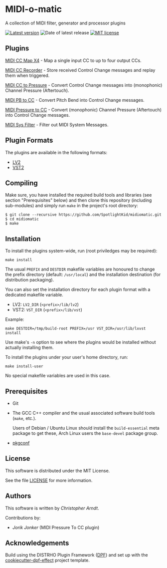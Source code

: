 # MIDI-o-matic

A collection of MIDI filter, generator and processor plugins

[![Latest version](https://shields.io/github/v/release/SpotlightKid/midiomatic)](https://github.com/SpotlightKid/midiomatic/releases)
![Date of latest release](https://shields.io/github/release-date/SpotlightKid/midiomatic)
[![MIT license](https://shields.io/aur/license/midiomatic)](./LICENSE)


## Plugins

[MIDI CC Map X4](./plugins.md#midi-cc-map-x4) - Map a single input CC to up to
four output CCs.

[MIDI CC Recorder](./plugins.md#midi-cc-recorder) - Store received Control
Change messages and replay them when triggered.

[MIDI CC to Pressure](./plugins.md#midi-cc-to-pressure) - Convert Control
Change messages into (monophonic) Channel Pressure (Aftertouch).

[MIDI PB to CC](./plugins.md#midi-pb-to-cc) - Convert Pitch Bend into Control
Change messages.

[MIDI Pressure to CC](./plugins.md#midi-pressure-to-cc) - Convert (monophonic)
Channel Pressure (Aftertouch) into Control Change messages.

[MIDI Sys Filter](./plugins.md#midi-sys-filter) - Filter out MIDI System
Messages.


## Plugin Formats

The plugins are available in the following formats:

* [LV2]
* [VST2]


## Compiling

Make sure, you have installed the required build tools and libraries (see
section "Prerequisites" below) and then clone this repository (including
sub-modules) and simply run `make` in the project's root directory:

    $ git clone --recursive https://github.com/SpotlightKid/midiomatic.git
    $ cd midiomatic
    $ make


## Installation

To install the plugins system-wide, run (root priviledges may be required):

    make install

The usual `PREFIX` and `DESTDIR` makefile variables are honoured to change
the prefix directory (default: `/usr/local`) and the installation destination
(for distribution packaging).

You can also set the installation directory for each plugin format with a
dedicated makefile variable.

* LV2: `LV2_DIR` (`<prefix>/lib/lv2`)
* VST2: `VST_DIR` (`<prefix>/lib/vst`)

Example:

    make DESTDIR=/tmp/build-root PREFIX=/usr VST_DIR=/usr/lib/lxvst install

Use make's `-n` option to see where the plugins would be installed without
actually installing them.

To install the plugins under your user's home directory, run:

    make install-user

No special makefile variables are used in this case.


## Prerequisites

* Git

* The GCC C++ compiler and the usual associated software build tools
  (`make`, etc.).

    Users of Debian / Ubuntu Linux should install the `build-essential`
    meta package to get these, Arch Linux users the `base-devel` package
    group.

* [pkgconf]


## License

This software is distributed under the MIT License.

See the file [LICENSE](./LICENSE) for more information.


## Authors

This software is written by *Christopher Arndt*.

Contributions by:

* *Jorik Jonker* (MIDI Pressure To CC plugin)


## Acknowledgements

Build using the DISTRHO Plugin Framework ([DPF]) and set up with the
[cookiecutter-dpf-effect] project template.


[cookiecutter-dpf-effect]: https://github.com/SpotlightKid/cookiecutter-dpf-effect
[DPF]: https://github.com/DISTRHO/DPF
[LV2]: http://lv2plug.in/
[pkgconf]: https://github.com/pkgconf/pkgconf
[VST2]: https://en.wikipedia.org/wiki/Virtual_Studio_Technology
